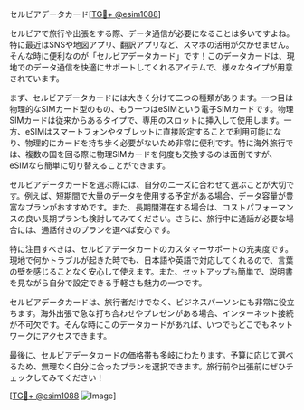 セルビアデータカード[[TG💪+ @esim1088](https://t.me/s/esim1088)]

セルビアで旅行や出張をする際、データ通信が必要になることは多いですよね。特に最近はSNSや地図アプリ、翻訳アプリなど、スマホの活用が欠かせません。そんな時に便利なのが「セルビアデータカード」です！このデータカードは、現地でのデータ通信を快適にサポートしてくれるアイテムで、様々なタイプが用意されています。

まず、セルビアデータカードには大きく分けて二つの種類があります。一つ目は物理的なSIMカード型のもの、もう一つはeSIMという電子SIMカードです。物理SIMカードは従来からあるタイプで、専用のスロットに挿入して使用します。一方、eSIMはスマートフォンやタブレットに直接設定することで利用可能になり、物理的にカードを持ち歩く必要がないため非常に便利です。特に海外旅行では、複数の国を回る際に物理SIMカードを何度も交換するのは面倒ですが、eSIMなら簡単に切り替えることができます。

セルビアデータカードを選ぶ際には、自分のニーズに合わせて選ぶことが大切です。例えば、短期間で大量のデータを使用する予定がある場合、データ容量が豊富なプランがおすすめです。また、長期間滞在する場合は、コストパフォーマンスの良い長期プランも検討してみてください。さらに、旅行中に通話が必要な場合には、通話付きのプランを選べば安心です。

特に注目すべきは、セルビアデータカードのカスタマーサポートの充実度です。現地で何かトラブルが起きた時でも、日本語や英語で対応してくれるので、言葉の壁を感じることなく安心して使えます。また、セットアップも簡単で、説明書を見ながら自分で設定できる手軽さも魅力の一つです。

セルビアデータカードは、旅行者だけでなく、ビジネスパーソンにも非常に役立ちます。海外出張で急な打ち合わせやプレゼンがある場合、インターネット接続が不可欠です。そんな時にこのデータカードがあれば、いつでもどこでもネットワークにアクセスできます。

最後に、セルビアデータカードの価格帯も多岐にわたります。予算に応じて選べるため、無理なく自分に合ったプランを選択できます。旅行前や出張前にぜひチェックしてみてください！

[[TG💪+ @esim1088](https://t.me/s/esim1088) ![Image](https://i.postimg.cc/Y0z9fWf4/image.png)]